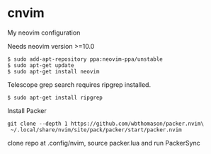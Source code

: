 # cnvim
My neovim configuration

Needs neovim version >=10.0
```
$ sudo add-apt-repository ppa:neovim-ppa/unstable
$ sudo apt-get update
$ sudo apt-get install neovim
```

 Telescope grep search requires ripgrep installed.
```
$ sudo apt-get install ripgrep
```

Install Packer
```
git clone --depth 1 https://github.com/wbthomason/packer.nvim\
 ~/.local/share/nvim/site/pack/packer/start/packer.nvim
```

clone repo at .config/nvim, source packer.lua and run PackerSync
